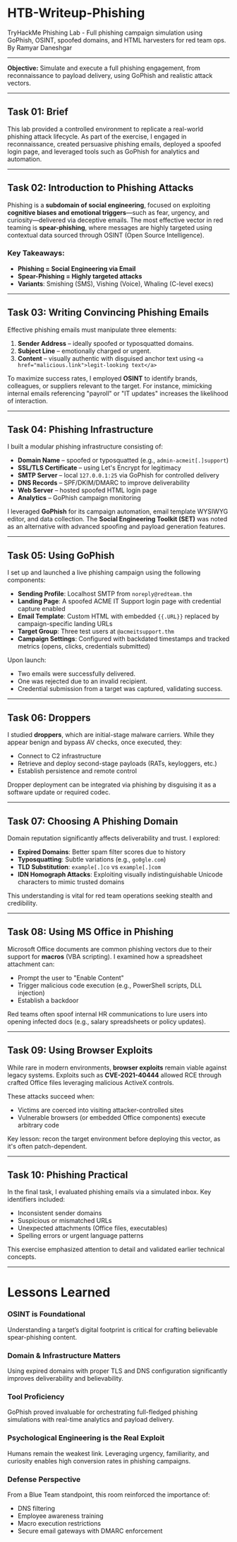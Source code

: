 # HTB-Writeup-Phishing
TryHackMe Phishing Lab - Full phishing campaign simulation using GoPhish, OSINT, spoofed domains, and HTML harvesters for red team ops.
By Ramyar Daneshgar 

---

**Objective:** Simulate and execute a full phishing engagement, from reconnaissance to payload delivery, using GoPhish and realistic attack vectors.

---

## **Task 01: Brief**

This lab provided a controlled environment to replicate a real-world phishing attack lifecycle. As part of the exercise, I engaged in reconnaissance, created persuasive phishing emails, deployed a spoofed login page, and leveraged tools such as GoPhish for analytics and automation.

---

## **Task 02: Introduction to Phishing Attacks**

Phishing is a **subdomain of social engineering**, focused on exploiting **cognitive biases and emotional triggers**—such as fear, urgency, and curiosity—delivered via deceptive emails. The most effective vector in red teaming is **spear-phishing**, where messages are highly targeted using contextual data sourced through OSINT (Open Source Intelligence).

### Key Takeaways:
- **Phishing = Social Engineering via Email**
- **Spear-Phishing = Highly targeted attacks**
- **Variants**: Smishing (SMS), Vishing (Voice), Whaling (C-level execs)

---

## **Task 03: Writing Convincing Phishing Emails**

Effective phishing emails must manipulate three elements:
1. **Sender Address** – ideally spoofed or typosquatted domains.
2. **Subject Line** – emotionally charged or urgent.
3. **Content** – visually authentic with disguised anchor text using `<a href="malicious.link">legit-looking text</a>`

To maximize success rates, I employed **OSINT** to identify brands, colleagues, or suppliers relevant to the target. For instance, mimicking internal emails referencing "payroll" or "IT updates" increases the likelihood of interaction.

---

## **Task 04: Phishing Infrastructure**

I built a modular phishing infrastructure consisting of:
- **Domain Name** – spoofed or typosquatted (e.g., `admin-acmeit[.]support`)
- **SSL/TLS Certificate** – using Let's Encrypt for legitimacy
- **SMTP Server** – local `127.0.0.1:25` via GoPhish for controlled delivery
- **DNS Records** – SPF/DKIM/DMARC to improve deliverability
- **Web Server** – hosted spoofed HTML login page
- **Analytics** – GoPhish campaign monitoring

I leveraged **GoPhish** for its campaign automation, email template WYSIWYG editor, and data collection. The **Social Engineering Toolkit (SET)** was noted as an alternative with advanced spoofing and payload generation features.

---

## **Task 05: Using GoPhish**

I set up and launched a live phishing campaign using the following components:
- **Sending Profile**: Localhost SMTP from `noreply@redteam.thm`
- **Landing Page**: A spoofed ACME IT Support login page with credential capture enabled
- **Email Template**: Custom HTML with embedded `{{.URL}}` replaced by campaign-specific landing URLs
- **Target Group**: Three test users at `@acmeitsupport.thm`
- **Campaign Settings**: Configured with backdated timestamps and tracked metrics (opens, clicks, credentials submitted)

Upon launch:
- Two emails were successfully delivered.
- One was rejected due to an invalid recipient.
- Credential submission from a target was captured, validating success.

---

## **Task 06: Droppers**

I studied **droppers**, which are initial-stage malware carriers. While they appear benign and bypass AV checks, once executed, they:
- Connect to C2 infrastructure
- Retrieve and deploy second-stage payloads (RATs, keyloggers, etc.)
- Establish persistence and remote control

Dropper deployment can be integrated via phishing by disguising it as a software update or required codec.

---

## **Task 07: Choosing A Phishing Domain**

Domain reputation significantly affects deliverability and trust. I explored:
- **Expired Domains**: Better spam filter scores due to history
- **Typosquatting**: Subtle variations (e.g., `go0gle.com`)
- **TLD Substitution**: `example[.]co` vs `example[.]com`
- **IDN Homograph Attacks**: Exploiting visually indistinguishable Unicode characters to mimic trusted domains

This understanding is vital for red team operations seeking stealth and credibility.

---

## **Task 08: Using MS Office in Phishing**

Microsoft Office documents are common phishing vectors due to their support for **macros** (VBA scripting). I examined how a spreadsheet attachment can:
- Prompt the user to "Enable Content"
- Trigger malicious code execution (e.g., PowerShell scripts, DLL injection)
- Establish a backdoor

Red teams often spoof internal HR communications to lure users into opening infected docs (e.g., salary spreadsheets or policy updates).

---

## **Task 09: Using Browser Exploits**

While rare in modern environments, **browser exploits** remain viable against legacy systems. Exploits such as **CVE-2021-40444** allowed RCE through crafted Office files leveraging malicious ActiveX controls.

These attacks succeed when:
- Victims are coerced into visiting attacker-controlled sites
- Vulnerable browsers (or embedded Office components) execute arbitrary code

Key lesson: recon the target environment before deploying this vector, as it's often patch-dependent.

---

## **Task 10: Phishing Practical**

In the final task, I evaluated phishing emails via a simulated inbox. Key identifiers included:
- Inconsistent sender domains
- Suspicious or mismatched URLs
- Unexpected attachments (Office files, executables)
- Spelling errors or urgent language patterns

This exercise emphasized attention to detail and validated earlier technical concepts.

---

# **Lessons Learned**

###  **OSINT is Foundational**
Understanding a target’s digital footprint is critical for crafting believable spear-phishing content.

###  **Domain & Infrastructure Matters**
Using expired domains with proper TLS and DNS configuration significantly improves deliverability and believability.

###  **Tool Proficiency**
GoPhish proved invaluable for orchestrating full-fledged phishing simulations with real-time analytics and payload delivery.

###  **Psychological Engineering is the Real Exploit**
Humans remain the weakest link. Leveraging urgency, familiarity, and curiosity enables high conversion rates in phishing campaigns.

###  **Defense Perspective**
From a Blue Team standpoint, this room reinforced the importance of:
- DNS filtering
- Employee awareness training
- Macro execution restrictions
- Secure email gateways with DMARC enforcement
